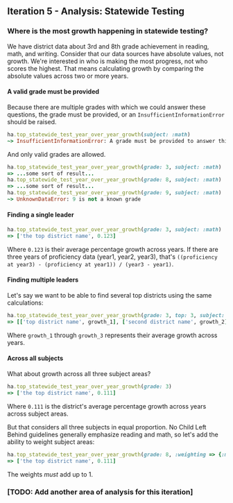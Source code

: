 ## Iteration 5 - Analysis: Statewide Testing

### Where is the most growth happening in statewide testing?

We have district data about 3rd and 8th grade achievement in reading, math, and writing. Consider that our data sources have absolute values, not growth. We're interested in who is making the most progress, not who scores the highest. That means calculating growth by comparing the absolute values across two or more years.

#### A valid grade must be provided

Because there are multiple grades with which we could answer these questions,
the grade must be provided, or an `InsufficientInformationError` should be raised.

```ruby
ha.top_statewide_test_year_over_year_growth(subject: :math)
~> InsufficientInformationError: A grade must be provided to answer this question
```

And only valid grades are allowed.

```ruby
ha.top_statewide_test_year_over_year_growth(grade: 3, subject: :math)
=> ...some sort of result...
ha.top_statewide_test_year_over_year_growth(grade: 8, subject: :math)
=> ...some sort of result...
ha.top_statewide_test_year_over_year_growth(grade: 9, subject: :math)
~> UnknownDataError: 9 is not a known grade
```

#### Finding a single leader

```ruby
ha.top_statewide_test_year_over_year_growth(grade: 3, subject: :math)
=> ['the top district name', 0.123]
```

Where `0.123` is their average percentage growth across years. If there are three years of proficiency data (year1, year2, year3), that's `((proficiency at year3) - (proficiency at year1)) / (year3 - year1)`.

#### Finding multiple leaders

Let's say we want to be able to find several top districts using the same calculations:

```ruby
ha.top_statewide_test_year_over_year_growth(grade: 3, top: 3, subject: :math)
=> [['top district name', growth_1], ['second district name', growth_2], ['third district name', growth_3]]
```

Where `growth_1` through `growth_3` represents their average growth across years.

#### Across all subjects

What about growth across all three subject areas?

```ruby
ha.top_statewide_test_year_over_year_growth(grade: 3)
=> ['the top district name', 0.111]
```

Where `0.111` is the district's average percentage growth across years across subject areas.

But that considers all three subjects in equal proportion. No Child Left Behind guidelines generally emphasize reading and math, so let's add the ability to weight subject areas:

```ruby
ha.top_statewide_test_year_over_year_growth(grade: 8, :weighting => {:math => 0.5, :reading => 0.5, :writing => 0.0})
=> ['the top district name', 0.111]
```

The weights *must* add up to 1.

### [TODO: Add another area of analysis for this iteration]
